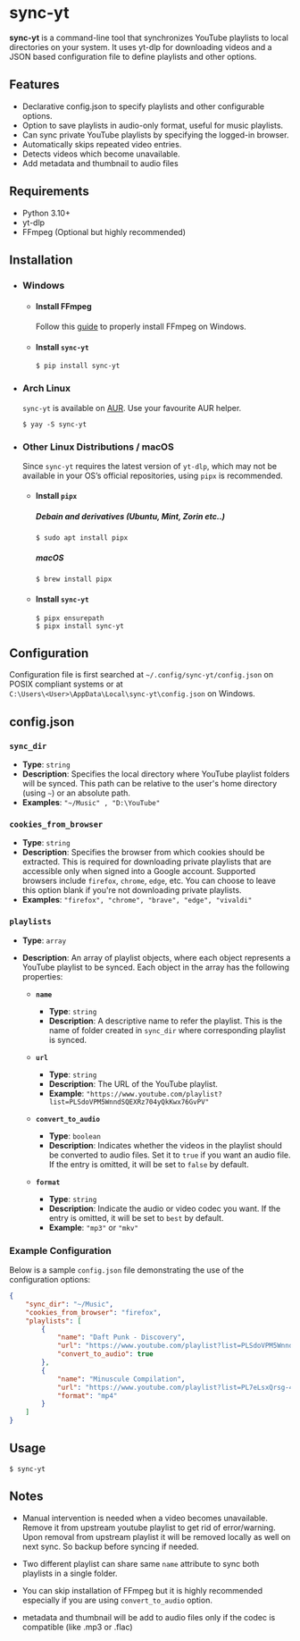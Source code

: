 # sync-yt
**sync-yt** is a command-line tool that synchronizes YouTube playlists to local directories on your system.
It uses yt-dlp for downloading videos and a JSON based configuration file to define playlists and other options.

## Features
+ Declarative config.json to specify playlists and other configurable options.
+ Option to save playlists in audio-only format, useful for music playlists.
+ Can sync private YouTube playlists by specifying the logged-in browser.
+ Automatically skips repeated video entries.
+ Detects videos which become unavailable.
+ Add metadata and thumbnail to audio files

## Requirements
+ Python 3.10+
+ yt-dlp
+ FFmpeg (Optional but highly recommended)

## Installation

+ ### Windows
  + #### Install FFmpeg
    Follow this [guide](https://www.geeksforgeeks.org/installation-guide/how-to-install-ffmpeg-on-windows/) to properly install FFmpeg on Windows.
  + #### Install `sync-yt`
    ```
    $ pip install sync-yt
    ```

+ ### Arch Linux
  `sync-yt` is available on [AUR](https://aur.archlinux.org/packages/sync-yt). Use your favourite AUR helper.
  ```
  $ yay -S sync-yt
  ```

+ ### Other Linux Distributions / macOS
  Since `sync-yt` requires the latest version of `yt-dlp`, which may not be available in your OS’s official repositories,
  using `pipx` is recommended.
  + #### Install `pipx`
    ##### Debain and derivatives (Ubuntu, Mint, Zorin etc..)
    ```
    $ sudo apt install pipx
    ``` 
    ##### macOS
    ```
    $ brew install pipx
    ```
  + #### Install `sync-yt`
    ```
    $ pipx ensurepath
    $ pipx install sync-yt
    ```

## Configuration

Configuration file is first searched at `~/.config/sync-yt/config.json` on POSIX compliant systems or at\
`C:\Users\<User>\AppData\Local\sync-yt\config.json` on Windows.

## config.json

### `sync_dir`
- **Type**: `string`
- **Description**: Specifies the local directory where YouTube playlist folders will be synced. This path can be relative to the user's home directory (using `~`) or an absolute path.
- **Examples**: `"~/Music" , "D:\YouTube"`

### `cookies_from_browser`
- **Type**: `string`
- **Description**: Specifies the browser from which cookies should be extracted. This is required for downloading private playlists that are accessible only when signed into a Google account. Supported browsers include `firefox`, `chrome`, `edge`, etc. You can choose to leave this option blank if you're not downloading private playlists.
- **Examples**: `"firefox", "chrome", "brave", "edge", "vivaldi"`

### `playlists`
- **Type**: `array`
- **Description**: An array of playlist objects, where each object represents a YouTube playlist to be synced. Each object in the array has the following properties:

    - **`name`**
      - **Type**: `string`
      - **Description**: A descriptive name to refer the playlist. This is the name of folder created in `sync_dir` where corresponding playlist is synced.

    - **`url`**
      - **Type**: `string`
      - **Description**: The URL of the YouTube playlist.
      - **Example**: `"https://www.youtube.com/playlist?list=PLSdoVPM5WnndSQEXRz704yQkKwx76GvPV"`

    - **`convert_to_audio`**
      - **Type**: `boolean`
      - **Description**: Indicates whether the videos in the playlist should be converted to audio files. Set it to `true` if you want an audio file. If the entry is omitted, it will be set to `false` by default.

    - **`format`**
	    - **Type**: `string`
      - **Description**: Indicate the audio or video codec you want. If the entry is omitted, it will be set to `best` by default.
      - **Example**: `"mp3"` or `"mkv"`


### Example Configuration

Below is a sample `config.json` file demonstrating the use of the configuration options:

```json
{
    "sync_dir": "~/Music",
    "cookies_from_browser": "firefox",
    "playlists": [
        {
            "name": "Daft Punk - Discovery",
            "url": "https://www.youtube.com/playlist?list=PLSdoVPM5WnndSQEXRz704yQkKwx76GvPV",
            "convert_to_audio": true
        },
        {
            "name": "Minuscule Compilation",
            "url": "https://www.youtube.com/playlist?list=PL7eLsxQrsg-4DNH682TNzgSlCXEeJ3IsX",
            "format": "mp4"
        }
    ]
}
```

## Usage
```
$ sync-yt
```


## Notes

+ Manual intervention is needed when a video becomes unavailable. Remove it from upstream youtube playlist to get rid of error/warning.
Upon removal from upstream playlist it will be removed locally as well on next sync. So backup before syncing if needed.
 
+ Two different playlist can share same `name` attribute to sync both playlists in a single folder.

+ You can skip installation of FFmpeg but it is highly recommended especially if you are using `convert_to_audio` option.

+ metadata and thumbnail will be add to audio files only if the codec is compatible (like .mp3 or .flac)
